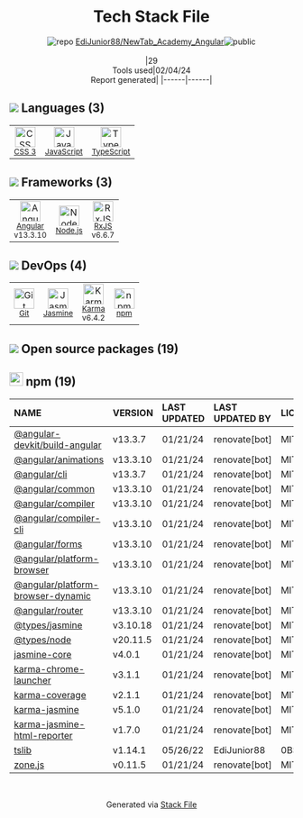 <!--
&lt;--- Readme.md Snippet without images Start ---&gt;
## Tech Stack
EdiJunior88/NewTab_Academy_Angular is built on the following main stack:

- [Jasmine](http://jasmine.github.io/) – Javascript Testing Framework
- [Node.js](http://nodejs.org/) – Frameworks (Full Stack)
- [JavaScript](https://developer.mozilla.org/en-US/docs/Web/JavaScript) – Languages
- [Karma](http://karma-runner.github.io/) – Browser Testing
- [TypeScript](http://www.typescriptlang.org) – Languages
- [RxJS](http://reactivex.io/rxjs/) – Concurrency Frameworks
- [Angular](https://angular.io) – Javascript MVC Frameworks

Full tech stack [here](/techstack.md)

&lt;--- Readme.md Snippet without images End ---&gt;

&lt;--- Readme.md Snippet with images Start ---&gt;
## Tech Stack
EdiJunior88/NewTab_Academy_Angular is built on the following main stack:

- <img width='25' height='25' src='https://img.stackshare.io/service/831/7c0b595409af531b9cdeb07f8c513e8b.png' alt='Jasmine'/> [Jasmine](http://jasmine.github.io/) – Javascript Testing Framework
- <img width='25' height='25' src='https://img.stackshare.io/service/1011/n1JRsFeB_400x400.png' alt='Node.js'/> [Node.js](http://nodejs.org/) – Frameworks (Full Stack)
- <img width='25' height='25' src='https://img.stackshare.io/service/1209/javascript.jpeg' alt='JavaScript'/> [JavaScript](https://developer.mozilla.org/en-US/docs/Web/JavaScript) – Languages
- <img width='25' height='25' src='https://img.stackshare.io/service/1420/TidYGd6a.png' alt='Karma'/> [Karma](http://karma-runner.github.io/) – Browser Testing
- <img width='25' height='25' src='https://img.stackshare.io/service/1612/bynNY5dJ.jpg' alt='TypeScript'/> [TypeScript](http://www.typescriptlang.org) – Languages
- <img width='25' height='25' src='https://img.stackshare.io/service/1796/984368.png' alt='RxJS'/> [RxJS](http://reactivex.io/rxjs/) – Concurrency Frameworks
- <img width='25' height='25' src='https://img.stackshare.io/service/3745/cb8U-gL6_400x400.jpg' alt='Angular'/> [Angular](https://angular.io) – Javascript MVC Frameworks

Full tech stack [here](/techstack.md)

&lt;--- Readme.md Snippet with images End ---&gt;
-->
<div align="center">

# Tech Stack File
![](https://img.stackshare.io/repo.svg "repo") [EdiJunior88/NewTab_Academy_Angular](https://github.com/EdiJunior88/NewTab_Academy_Angular)![](https://img.stackshare.io/public_badge.svg "public")
<br/><br/>
|29<br/>Tools used|02/04/24 <br/>Report generated|
|------|------|
</div>

## <img src='https://img.stackshare.io/languages.svg'/> Languages (3)
<table><tr>
  <td align='center'>
  <img width='36' height='36' src='https://img.stackshare.io/service/6727/css.png' alt='CSS 3'>
  <br>
  <sub><a href="https://developer.mozilla.org/en-US/docs/Web/CSS/CSS3">CSS 3</a></sub>
  <br>
  <sub></sub>
</td>

<td align='center'>
  <img width='36' height='36' src='https://img.stackshare.io/service/1209/javascript.jpeg' alt='JavaScript'>
  <br>
  <sub><a href="https://developer.mozilla.org/en-US/docs/Web/JavaScript">JavaScript</a></sub>
  <br>
  <sub></sub>
</td>

<td align='center'>
  <img width='36' height='36' src='https://img.stackshare.io/service/1612/bynNY5dJ.jpg' alt='TypeScript'>
  <br>
  <sub><a href="http://www.typescriptlang.org">TypeScript</a></sub>
  <br>
  <sub></sub>
</td>

</tr>
</table>

## <img src='https://img.stackshare.io/frameworks.svg'/> Frameworks (3)
<table><tr>
  <td align='center'>
  <img width='36' height='36' src='https://img.stackshare.io/service/3745/cb8U-gL6_400x400.jpg' alt='Angular'>
  <br>
  <sub><a href="https://angular.io">Angular</a></sub>
  <br>
  <sub>v13.3.10</sub>
</td>

<td align='center'>
  <img width='36' height='36' src='https://img.stackshare.io/service/1011/n1JRsFeB_400x400.png' alt='Node.js'>
  <br>
  <sub><a href="http://nodejs.org/">Node.js</a></sub>
  <br>
  <sub></sub>
</td>

<td align='center'>
  <img width='36' height='36' src='https://img.stackshare.io/service/1796/984368.png' alt='RxJS'>
  <br>
  <sub><a href="http://reactivex.io/rxjs/">RxJS</a></sub>
  <br>
  <sub>v6.6.7</sub>
</td>

</tr>
</table>

## <img src='https://img.stackshare.io/devops.svg'/> DevOps (4)
<table><tr>
  <td align='center'>
  <img width='36' height='36' src='https://img.stackshare.io/service/1046/git.png' alt='Git'>
  <br>
  <sub><a href="http://git-scm.com/">Git</a></sub>
  <br>
  <sub></sub>
</td>

<td align='center'>
  <img width='36' height='36' src='https://img.stackshare.io/service/831/7c0b595409af531b9cdeb07f8c513e8b.png' alt='Jasmine'>
  <br>
  <sub><a href="http://jasmine.github.io/">Jasmine</a></sub>
  <br>
  <sub></sub>
</td>

<td align='center'>
  <img width='36' height='36' src='https://img.stackshare.io/service/1420/TidYGd6a.png' alt='Karma'>
  <br>
  <sub><a href="http://karma-runner.github.io/">Karma</a></sub>
  <br>
  <sub>v6.4.2</sub>
</td>

<td align='center'>
  <img width='36' height='36' src='https://img.stackshare.io/service/1120/lejvzrnlpb308aftn31u.png' alt='npm'>
  <br>
  <sub><a href="https://www.npmjs.com/">npm</a></sub>
  <br>
  <sub></sub>
</td>

</tr>
</table>


## <img src='https://img.stackshare.io/group.svg' /> Open source packages (19)</h2>

## <img width='24' height='24' src='https://img.stackshare.io/service/1120/lejvzrnlpb308aftn31u.png'/> npm (19)

|NAME|VERSION|LAST UPDATED|LAST UPDATED BY|LICENSE|VULNERABILITIES|
|:------|:------|:------|:------|:------|:------|
|[@angular-devkit/build-angular](https://www.npmjs.com/@angular-devkit/build-angular)|v13.3.7|01/21/24|renovate[bot] |MIT|N/A|
|[@angular/animations](https://www.npmjs.com/@angular/animations)|v13.3.10|01/21/24|renovate[bot] |MIT|N/A|
|[@angular/cli](https://www.npmjs.com/@angular/cli)|v13.3.7|01/21/24|renovate[bot] |MIT|N/A|
|[@angular/common](https://www.npmjs.com/@angular/common)|v13.3.10|01/21/24|renovate[bot] |MIT|N/A|
|[@angular/compiler](https://www.npmjs.com/@angular/compiler)|v13.3.10|01/21/24|renovate[bot] |MIT|N/A|
|[@angular/compiler-cli](https://www.npmjs.com/@angular/compiler-cli)|v13.3.10|01/21/24|renovate[bot] |MIT|N/A|
|[@angular/forms](https://www.npmjs.com/@angular/forms)|v13.3.10|01/21/24|renovate[bot] |MIT|N/A|
|[@angular/platform-browser](https://www.npmjs.com/@angular/platform-browser)|v13.3.10|01/21/24|renovate[bot] |MIT|N/A|
|[@angular/platform-browser-dynamic](https://www.npmjs.com/@angular/platform-browser-dynamic)|v13.3.10|01/21/24|renovate[bot] |MIT|N/A|
|[@angular/router](https://www.npmjs.com/@angular/router)|v13.3.10|01/21/24|renovate[bot] |MIT|N/A|
|[@types/jasmine](https://www.npmjs.com/@types/jasmine)|v3.10.18|01/21/24|renovate[bot] |MIT|N/A|
|[@types/node](https://www.npmjs.com/@types/node)|v20.11.5|01/21/24|renovate[bot] |MIT|N/A|
|[jasmine-core](https://www.npmjs.com/jasmine-core)|v4.0.1|01/21/24|renovate[bot] |MIT|N/A|
|[karma-chrome-launcher](https://www.npmjs.com/karma-chrome-launcher)|v3.1.1|01/21/24|renovate[bot] |MIT|N/A|
|[karma-coverage](https://www.npmjs.com/karma-coverage)|v2.1.1|01/21/24|renovate[bot] |MIT|N/A|
|[karma-jasmine](https://www.npmjs.com/karma-jasmine)|v5.1.0|01/21/24|renovate[bot] |MIT|N/A|
|[karma-jasmine-html-reporter](https://www.npmjs.com/karma-jasmine-html-reporter)|v1.7.0|01/21/24|renovate[bot] |MIT|N/A|
|[tslib](https://www.npmjs.com/tslib)|v1.14.1|05/26/22|EdiJunior88 |0BSD|N/A|
|[zone.js](https://www.npmjs.com/zone.js)|v0.11.5|01/21/24|renovate[bot] |MIT|N/A|

<br/>
<div align='center'>

Generated via [Stack File](https://github.com/marketplace/stack-file)
